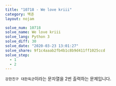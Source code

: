 ```yaml
---
title: "10718 - We love kriii"
category: 백준
layout: nojam

solve_num: 10718
solve_name: We love kriii
solve_lang: Python 3
solve_diff: 30
solve_date: "2020-03-23 13:01:27"
solve_share: 9f1c4aaab2fb4b1c8b9d411ff1025ccd
solve_step:
  - 1
  - 2
---
```


`강한친구 대한육군`이라는 문자열을 2번 출력하는 문제입니다.
